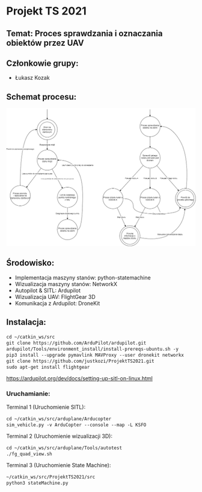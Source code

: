 # Projekt TS 2021
## Temat: Proces sprawdzania i oznaczania obiektów przez UAV
## Członkowie grupy:
- Łukasz Kozak
## Schemat procesu:
![Schemat](img/Schemat.png)
## Środowisko:
- Implementacja maszyny stanów: python-statemachine
- Wizualizacja maszyny stanów: NetworkX
- Autopilot & SITL: Ardupilot
- Wizualizacja UAV: FlightGear 3D
- Komunikacja z Ardupilot: DroneKit
## Instalacja:
```
cd ~/catkin_ws/src
git clone https://github.com/ArduPilot/ardupilot.git
ardupilot/Tools/environment_install/install-prereqs-ubuntu.sh -y
pip3 install --upgrade pymavlink MAVProxy --user dronekit networkx 
git clone https://github.com/justkozi/ProjektTS2021.git
sudo apt-get install flightgear
```
https://ardupilot.org/dev/docs/setting-up-sitl-on-linux.html
### Uruchamianie:
Terminal 1 (Uruchomienie SITL):
```
cd ~/catkin_ws/src/arduplane/Arducopter
sim_vehicle.py -v ArduCopter --console --map -L KSFO
```
Terminal 2 (Uruchomienie wizualizacji 3D):
```
cd ~/catkin_ws/src/arduplane/Tools/autotest
./fg_quad_view.sh
```
Terminal 3 (Uruchomienie State Machine):
```
~/catkin_ws/src/ProjektTS2021/src
python3 stateMachine.py
```

[comment]: <> (### ToDo)

[comment]: <> (- [x] Python state machine - konsolowo - przeskakiwanie po stanach )

[comment]: <> (- [x] Znaleźć projekt z symulacją UAV - https://ardupilot.org/dev/docs/ros-gazebo.html)

[comment]: <> (- [ ] Stałe ze StateMAchine.py do YAML-a )

[comment]: <> (- [x] plt.figure - przekazywać AX &#40;na nowo ładowane grafu&#41;)
